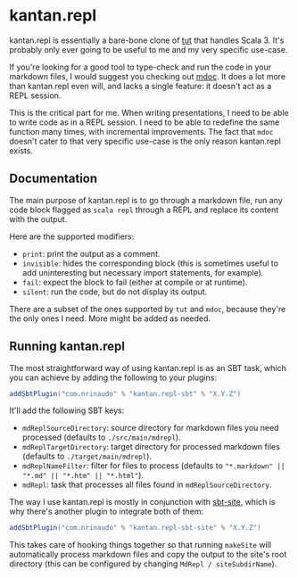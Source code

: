# kantan.repl

kantan.repl is essentially a bare-bone clone of [tut](https://github.com/tpolecat/tut) that handles Scala 3. It's probably only ever going to be useful to me and my very specific use-case.

If you're looking for a good tool to type-check and run the code in your markdown files, I would suggest you checking out [mdoc](https://github.com/scalameta/mdoc). It does a lot more than kantan.repl even will, and lacks a single feature: it doesn't act as a REPL session.

This is the critical part for me. When writing presentations, I need to be able to write code as in a REPL session. I need to be able to redefine the same function many times, with incremental improvements. The fact that `mdoc` doesn't cater to that very specific use-case is the only reason kantan.repl exists.

## Documentation

The main purpose of kantan.repl is to go through a markdown file, run any code block flagged as `scala repl` through a REPL and replace its content with the output.

Here are the supported modifiers:
* `print`: print the output as a comment.
* `invisible`: hides the corresponding block (this is sometimes useful to add uninteresting but necessary import statements, for example).
* `fail`: expect the block to fail (either at compile or at runtime).
* `silent`: run the code, but do not display its output.

There are a subset of the ones supported by `tut` and `mdoc`, because they're the only ones I need. More might be added as needed.

## Running kantan.repl

The most straightforward way of using kantan.repl is as an SBT task, which you can achieve by adding the following to your plugins:

```scala
addSbtPlugin("com.nrinaudo" % "kantan.repl-sbt" % "X.Y.Z")
```

It'll add the following SBT keys:
* `mdReplSourceDirectory`: source directory for markdown files you need processed (defaults to `./src/main/mdrepl`).
* `mdReplTargetDirectory`: target directory for processed markdown files (defaults to `./target/main/mdrepl`).
* `mdReplNameFilter`: filter for files to process (defaults to `"*.markdown" || "*.md" || "*.htm" || "*.html"`).
* `mdRepl`: task that processes all files found in `mdReplSourceDirectory`.

The way I use kantan.repl is mostly in conjunction with [sbt-site](https://github.com/sbt/sbt-site), which is why there's another plugin to integrate both of them:

```sbt
addSbtPlugin("com.nrinaudo" % "kantan.repl-sbt-site" % "X.Y.Z")
```

This takes care of hooking things together so that running `makeSite` will automatically process markdown files and copy the output to the site's root directory (this can be configured by changing `MdRepl / siteSubdirName`).

